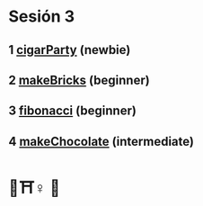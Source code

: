 # Sesión 3

## 1 [cigarParty](../exercises/cigarParty/README.md) (newbie)

## 2 [makeBricks](../exercises/makeBricks/README.md) (beginner)

## 3 [fibonacci](../exercises/fibonacci/README.md) (beginner)

## 4 [makeChocolate](../exercises/makeChocolate/README.md) (intermediate)

# 🧘⛩️♀️ 🧘
